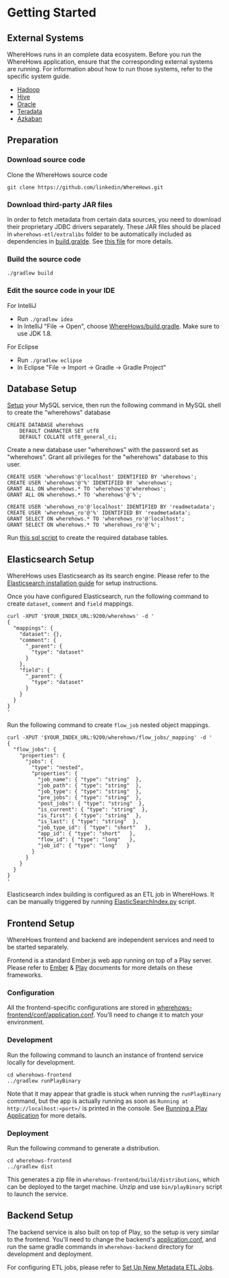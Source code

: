 # Getting Started

## External Systems
WhereHows runs in an complete data ecosystem. Before you run the WhereHows application, ensure that the corresponding external systems are running. For information about how to run those systems, refer to the specific system guide.

* [Hadoop](https://hadoop.apache.org/)
* [Hive](https://hive.apache.org/)
* [Oracle](https://www.oracle.com/database/index.html)
* [Teradata](http://www.teradata.com/)
* [Azkaban](http://oozie.apache.org/)


## Preparation

### Download source code
Clone the WhereHows source code

    git clone https://github.com/linkedin/WhereHows.git

### Download third-party JAR files
In order to fetch metadata from certain data sources, you need to download their proprietary JDBC drivers separately. These JAR files should be placed in `wherehows-etl/extralibs` folder to be automatically included as dependencies in [build.gralde](../wherehows-etl/build.gradle). See [this file](../wherehows-etl/extralibs) for more details.

### Build the source code
  
    ./gradlew build

### Edit the source code in your IDE

For IntelliJ
* Run `./gradlew idea`
* In IntelliJ "File -> Open", choose [WhereHows/build.gradle](../build.gradle). Make sure to use JDK 1.8.

For Eclipse
* Run `./gradlew eclipse`
* In Eclipse "File -> Import -> Gradle -> Gradle Project"


## Database Setup
[Setup](https://dev.mysql.com/doc/refman/5.6/en/installing.html) your MySQL service, then run the following command in MySQL shell to create the "wherehows" database

    CREATE DATABASE wherehows
        DEFAULT CHARACTER SET utf8
        DEFAULT COLLATE utf8_general_ci;

Create a new database user "wherehows" with the password set as "wherehows". Grant all privileges for the "wherehows" database to this user.

    CREATE USER 'wherehows'@'localhost' IDENTIFIED BY 'wherehows';
    CREATE USER 'wherehows'@'%' IDENTIFIED BY 'wherehows';
    GRANT ALL ON wherehows.* TO 'wherehows'@'wherehows';
    GRANT ALL ON wherehows.* TO 'wherehows'@'%';
    
    CREATE USER 'wherehows_ro'@'localhost' IDENTIFIED BY 'readmetadata';
    CREATE USER 'wherehows_ro'@'%' IDENTIFIED BY 'readmetadata';
    GRANT SELECT ON wherehows.* TO 'wherehows_ro'@'localhost';
    GRANT SELECT ON wherehows.* TO 'wherehows_ro'@'%';

Run [this sql script](../wherehows-data-model/DDL/create_all_tables_wrapper.sql) to create the required database tables.


## Elasticsearch Setup
WhereHows uses Elasticsearch as its search engine. Please refer to the [Elasticsearch installation guide](https://www.elastic.co/guide/en/elasticsearch/guide/current/running-elasticsearch.html) for setup instructions.

Once you have configured Elasticsearch, run the following command to create `dataset`, `comment` and `field` mappings.

    curl -XPUT '$YOUR_INDEX_URL:9200/wherehows' -d '
    {
      "mappings": {
        "dataset": {},
        "comment": {
          "_parent": {
            "type": "dataset"
          }
        },
        "field": {
          "_parent": {
            "type": "dataset"
          }
        }
      }
    }
    '

Run the following command to create `flow_job` nested object mappings.

    curl -XPUT '$YOUR_INDEX_URL:9200/wherehows/flow_jobs/_mapping' -d '
    {
      "flow_jobs": {
        "properties": {
          "jobs": {
            "type": "nested",
            "properties": {
              "job_name": { "type": "string"  },
              "job_path": { "type": "string"  },
              "job_type": { "type": "string"  },
              "pre_jobs": { "type": "string"  },
              "post_jobs": { "type": "string"  },
              "is_current": { "type": "string"  },
              "is_first": { "type": "string"  },
              "is_last": { "type": "string"  },
              "job_type_id": { "type": "short"   },
              "app_id": { "type": "short"   },
              "flow_id": { "type": "long"   },
              "job_id": { "type": "long"   }
            }
          }
        }
      }
    }
    '

Elasticsearch index building is configured as an ETL job in WhereHows. It can be manually triggered by running [ElasticSearchIndex.py](../wherehows-etl/src/main/resources/jython/ElasticSearchIndex.py) script.


## Frontend Setup
WhereHows frontend and backend are independent services and need to be started separately.

Frontend is a standard Ember.js web app running on top of a Play server. Please refer to [Ember](https://www.emberjs.com/) & [Play](https://www.playframework.com/documentation) documents for more details on these frameworks.

### Configuration
All the frontend-specific configurations are stored in [wherehows-frontend/conf/application.conf](../wherehows-frontend/conf/application.conf). You'll need to change it to match your environment.

### Development
Run the following command to launch an instance of frontend service locally for development.

    cd wherehows-frontend
    ../gradlew runPlayBinary

Note that it may appear that gradle is stuck when running the `runPlayBinary` command, but the app is actually running as soon as `Running at http://localhost:<port>/` is printed in the console. See [Running a Play Application](https://docs.gradle.org/4.1/userguide/play_plugin.html#play_continuous_build) for more details.


### Deployment
Run the following command to generate a distribution.

    cd wherehows-frontend
    ../gradlew dist

This generates a zip file in `wherehows-frontend/build/distributions`, which can be deployed to the target machine. Unzip and use `bin/playBinary` script to launch the service.


## Backend Setup
The backend service is also built on top of Play, so the setup is very similar to the frontend. You'll need to change the backend's [application.conf](../wherehows-backend/conf/application.conf), and run the same gradle commands in `wherehows-backend` directory for development and deployment.

For configuring ETL jobs, please refer to [Set Up New Metadata ETL Jobs](../wiki/Set-Up-New-Metadata-ETL-Jobs.md).
